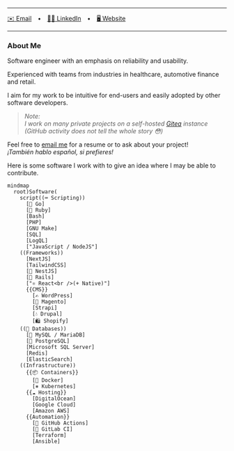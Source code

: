 -----

[✉️ Email](mailto:logan@loganstellway.com) • [👨‍💼 LinkedIn](https://linkedin.com/in/lstellway/) • [🖥️ Website](https://loganstellway.com)

-----

### About Me

Software engineer with an emphasis on reliability and usability.

Experienced with teams from industries in healthcare, automotive finance and retail. 

I aim for my work to be intuitive for end-users and easily adopted by other software developers.

>_Note:_<br />
>_I work on many private projects on a self-hosted [Gitea](https://about.gitea.com) instance_<br />
>_(GitHub activity does not tell the whole story 😳)_

Feel free to [email me](mailto:logan@loganstellway.com) for a resume or to ask about your project!<br />
_¡También hablo español, si prefieres!_

Here is some software I work with to give an idea where I may be able to contribute.

```mermaid
mindmap
  root)Software(
    script((⌨️ Scripting))
      [🦫 Go]
      [💎 Ruby]
      [Bash]
      [PHP]
      [GNU Make]
      [SQL]
      [LogQL]
      ["JavaScript / NodeJS"]
    ((Frameworks))
      [NextJS]
      [TailwindCSS]
      [🐯 NestJS]
      [🚊 Rails]
      ["⚛️ React<br />(+ Native)"]
      {{CMS}}
        [✍️ WordPress]
        [🛒 Magento]
        [Strapi]
        [💧 Drupal]
        [🛍️ Shopify]
    ((💾 Databases))
      [🐬 MySQL / MariaDB]
      [🐘 PostgreSQL]
      [Microsoft SQL Server]
      [Redis]
      [ElasticSearch]
    ((Infrastructure))
      {{📦 Containers}}
        [🐳 Docker]
        [⎈ Kubernetes]
      {{☁️ Hosting}}
        [DigitalOcean]
        [Google Cloud]
        [Amazon AWS]
      {{Automation}}
        [🐙 GitHub Actions]
        [🦊 GitLab CI]
        [Terraform]
        [Ansible]
```

<!--
**lstellway/lstellway** is a ✨ _special_ ✨ repository because its `README.md` (this file) appears on your GitHub profile.

Here are some ideas to get you started:

- 🔭 I’m currently working on ...
- 🌱 I’m currently learning ...
- 👯 I’m looking to collaborate on ...
- 🤔 I’m looking for help with ...
- 💬 Ask me about ...
- 📫 How to reach me: ...
- 😄 Pronouns: ...
- ⚡ Fun fact: ...
-->
